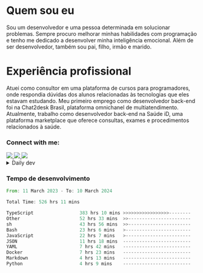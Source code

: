 # Quem sou eu
Sou um desenvolvedor e uma pessoa determinada em solucionar problemas. Sempre procuro melhorar minhas habilidades com programação e tenho me dedicado a desenvolver minha inteligência emocional. Além de ser desenvolvedor, também sou pai, filho, irmão e marido.

# Experiência profissional
Atuei como consultor em uma plataforma de cursos para programadores, onde respondia dúvidas dos alunos relacionadas às tecnologias que eles estavam estudando.
Meu primeiro emprego como desenvolvedor back-end foi na Chat2desk Brasil, plataforma omnichanel de multiatendimento.
Atualmente, trabalho como desenvolvedor back-end na Saúde iD, uma plataforma marketplace que oferece consultas, exames e procedimentos relacionados à saúde.

### Connect with me:
<a href="https://www.linkedin.com/in/theusmoreira" target="_blank" >
<img src="https://img.shields.io/badge/linkedin-%230077B5.svg?&style=for-the-badge&logo=linkedin&logoColor=white ">
</a>
<a href="https://www.instagram.com/matheus.s.moreira/" target="_blank">
<img src="https://img.shields.io/badge/instagram-%23E4405F.svg?&style=for-the-badge&logo=instagram&logoColor=white">
</a>
<a href="mailto:matheussm301@gmail.com"  target="_blank">
<img src="https://img.shields.io/badge/gmail-%23E4405F.svg?&style=for-the-badge&logo=gmail&logoColor=white">
</a>


<details>
  <summary>Daily dev </summary>
<p>
  <a href="https://app.daily.dev/matheussantos"><img src="https://github.com/matheus-santos-moreira/matheus-santos-moreira/blob/master/devcard.svg" width="200" alt="Matheus Santos's Dev Card"/></a>
 </p>
</details>

<h3>Tempo de desenvolvimento</h3>

<!--START_SECTION:waka-->

```rust
From: 11 March 2023 - To: 10 March 2024

Total Time: 526 hrs 11 mins

TypeScript                 383 hrs 10 mins >>>>>>>>>>>>>>>>>--------   66.21 %
Other                      52 hrs 33 mins  >>-----------------------   09.08 %
sh                         43 hrs 56 mins  >>-----------------------   07.59 %
Bash                       23 hrs 6 mins   >------------------------   03.99 %
JavaScript                 22 hrs 7 mins   >------------------------   03.82 %
JSON                       11 hrs 18 mins  -------------------------   01.95 %
YAML                       7 hrs 42 mins   -------------------------   01.33 %
Docker                     7 hrs 23 mins   -------------------------   01.28 %
Markdown                   4 hrs 13 mins   -------------------------   00.73 %
Python                     4 hrs 9 mins    -------------------------   00.72 %
```

<!--END_SECTION:waka-->
